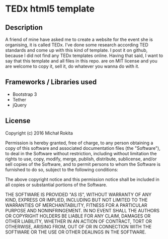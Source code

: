 # TEDx html5 template
## Description
A friend of mine have asked me to create a website for the event she is organising, it is called TEDx. I’ve done some research according TED standards and come up with this kind of template.  I post it on github, because I did not find any TEDx templates online. Having that said, I want to say that this template and all files in this repo. are on MIT license and you are welcome to copy it, sell it, do whatever you wanna do with it.

## Frameworks / Libraries used
* Bootstrap 3
* Tether
* jQuery

## License
Copyright (c) 2016 Michał Rokita

Permission is hereby granted, free of charge, to any person obtaining a copy of this software and associated documentation files (the "Software"), to deal in the Software without restriction, including without limitation the rights to use, copy, modify, merge, publish, distribute, sublicense, and/or sell copies of the Software, and to permit persons to whom the Software is furnished to do so, subject to the following conditions:

The above copyright notice and this permission notice shall be included in all copies or substantial portions of the Software.

THE SOFTWARE IS PROVIDED "AS IS", WITHOUT WARRANTY OF ANY KIND, EXPRESS OR IMPLIED, INCLUDING BUT NOT LIMITED TO THE WARRANTIES OF MERCHANTABILITY, FITNESS FOR A PARTICULAR PURPOSE AND NONINFRINGEMENT. IN NO EVENT SHALL THE AUTHORS OR COPYRIGHT HOLDERS BE LIABLE FOR ANY CLAIM, DAMAGES OR OTHER LIABILITY, WHETHER IN AN ACTION OF CONTRACT, TORT OR OTHERWISE, ARISING FROM, OUT OF OR IN CONNECTION WITH THE SOFTWARE OR THE USE OR OTHER DEALINGS IN THE SOFTWARE.